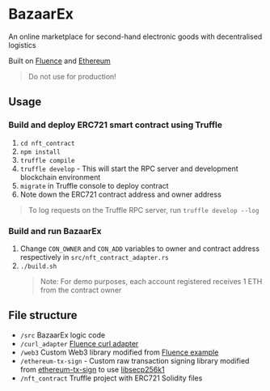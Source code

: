 # BazaarEx

An online marketplace for second-hand electronic goods with decentralised logistics

Built on [Fluence](https://fluence.network/) and [Ethereum](https://ethereum.org/en/)

> Do not use for production!

## Usage

### Build and deploy ERC721 smart contract using Truffle

1.  `cd nft_contract`
2.  `npm install`
3.  `truffle compile`
4.  `truffle develop` - This will start the RPC server and development blockchain environment
5.  `migrate` in Truffle console to deploy contract
6.  Note down the ERC721 contract address and owner address

> To log requests on the Truffle RPC server, run `truffle develop --log`

### Build and run BazaarEx

1.  Change `CON_OWNER` and `CON_ADD` variables to owner and contract address respectively in `src/nft_contract_adapter.rs`
2.  `./build.sh`
    > Note: For demo purposes, each account registered receives 1 ETH from the contract owner

## File structure

- `/src` BazaarEx logic code
- `/curl_adapter` [Fluence curl adapter ](https://github.com/fluencelabs/examples/tree/main/archived/web3-examples/web3-examples/curl_adapter)
- `/web3` Custom Web3 library modified from [Fluence example](https://github.com/fluencelabs/examples/tree/main/archived/web3-examples/web3-examples/facade)
- `/ethereum-tx-sign` - Custom raw transaction signing library modified from [ethereum-tx-sign](https://github.com/synlestidae/ethereum-tx-sign) to use [libsecp256k1](https://github.com/paritytech/libsecp256k1)
- `/nft_contract` Truffle project with ERC721 Solidity files
